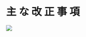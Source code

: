 # 主 な 改 正 事 項

![](https://www.nta.go.jp/tmp/8a26a914-c229-45be-a83e-7cd693dd31f0/images/017f8dce17ae135dcbec33d48db48bc402e6f81d8c8eefcdd50ac5245f5361cb.jpg)